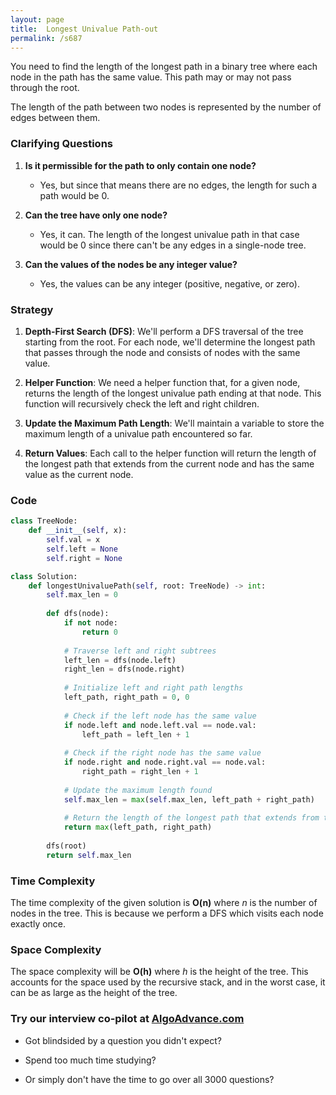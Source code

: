 ```yaml
---
layout: page
title:  Longest Univalue Path-out
permalink: /s687
---
```


You need to find the length of the longest path in a binary tree where each node in the path has the same value. This path may or may not pass through the root.

The length of the path between two nodes is represented by the number of edges between them.

### Clarifying Questions
1. **Is it permissible for the path to only contain one node?**
   - Yes, but since that means there are no edges, the length for such a path would be 0.
  
2. **Can the tree have only one node?**
   - Yes, it can. The length of the longest univalue path in that case would be 0 since there can't be any edges in a single-node tree.
  
3. **Can the values of the nodes be any integer value?**
   - Yes, the values can be any integer (positive, negative, or zero).

### Strategy

1. **Depth-First Search (DFS)**: We'll perform a DFS traversal of the tree starting from the root. For each node, we'll determine the longest path that passes through the node and consists of nodes with the same value.
  
2. **Helper Function**: We need a helper function that, for a given node, returns the length of the longest univalue path ending at that node. This function will recursively check the left and right children.

3. **Update the Maximum Path Length**: We'll maintain a variable to store the maximum length of a univalue path encountered so far.

4. **Return Values**: Each call to the helper function will return the length of the longest path that extends from the current node and has the same value as the current node.

### Code

```python
class TreeNode:
    def __init__(self, x):
        self.val = x
        self.left = None
        self.right = None

class Solution:
    def longestUnivaluePath(self, root: TreeNode) -> int:
        self.max_len = 0
        
        def dfs(node):
            if not node:
                return 0
            
            # Traverse left and right subtrees
            left_len = dfs(node.left)
            right_len = dfs(node.right)
            
            # Initialize left and right path lengths
            left_path, right_path = 0, 0
            
            # Check if the left node has the same value
            if node.left and node.left.val == node.val:
                left_path = left_len + 1
            
            # Check if the right node has the same value
            if node.right and node.right.val == node.val:
                right_path = right_len + 1
            
            # Update the maximum length found
            self.max_len = max(self.max_len, left_path + right_path)
            
            # Return the length of the longest path that extends from the current node
            return max(left_path, right_path)
        
        dfs(root)
        return self.max_len
```

### Time Complexity

The time complexity of the given solution is **O(n)** where *n* is the number of nodes in the tree. This is because we perform a DFS which visits each node exactly once.

### Space Complexity

The space complexity will be **O(h)** where *h* is the height of the tree. This accounts for the space used by the recursive stack, and in the worst case, it can be as large as the height of the tree.


### Try our interview co-pilot at [AlgoAdvance.com](https://algoAdvance.com)

- Got blindsided by a question you didn't expect?

- Spend too much time studying?

- Or simply don't have the time to go over all 3000 questions?

